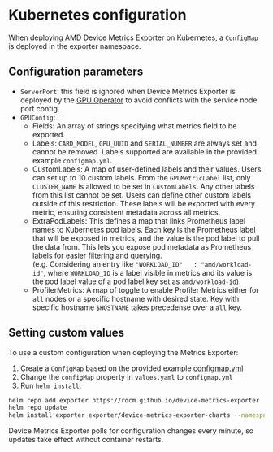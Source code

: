 # Kubernetes configuration

When deploying AMD Device Metrics Exporter on Kubernetes, a `ConfigMap` is deployed in the exporter namespace.

## Configuration parameters

- `ServerPort`: this field is ignored when Device Metrics Exporter is deployed by the [GPU Operator](https://dcgpu.docs.amd.com/projects/gpu-operator/en/latest/) to avoid conflicts with the service node port config.
- `GPUConfig`:
  - Fields: An array of strings specifying what metrics field to be exported.
  - Labels: `CARD_MODEL`, `GPU_UUID` and `SERIAL_NUMBER` are always set and cannot be removed. Labels supported are available in the provided example `configmap.yml`.
  - CustomLabels: A map of user-defined labels and their values. Users can set up to 10 custom labels. From the `GPUMetricLabel` list, only `CLUSTER_NAME` is allowed to be set in `CustomLabels`. Any other labels from this list cannot be set. Users can define other custom labels outside of this restriction. These labels will be exported with every metric, ensuring consistent metadata across all metrics.
  - ExtraPodLabels: This defines a map that links Prometheus label names to Kubernetes pod labels. Each key is the Prometheus label that will be exposed in metrics, and the value is the pod label to pull the data from. This lets you expose pod metadata as Prometheus labels for easier filtering and querying.<br>(e.g. Considering an entry like `"WORKLOAD_ID"   : "amd/workload-id"`, where `WORKLOAD_ID` is a label visible in metrics and its value is the pod label value of a pod label key set as `amd/workload-id`).
  - ProfilerMetrics: A map of toggle to enable Profiler Metrics either for `all` nodes or a specific hostname with desired state. Key with specific hostname `$HOSTNAME` takes precedense over a `all` key.
   
## Setting custom values

To use a custom configuration when deploying the Metrics Exporter:

1. Create a `ConfigMap` based on the provided example [configmap.yml](https://github.com/ROCm/device-metrics-exporter/blob/main/example/configmap.yaml)
2. Change the `configMap` property in `values.yaml` to `configmap.yml`
3. Run `helm install`:

```bash
helm repo add exporter https://rocm.github.io/device-metrics-exporter
helm repo update
helm install exporter exporter/device-metrics-exporter-charts --namespace kube-amd-gpu --create-namespace --version=v1.2.1 -f values.yaml
```

Device Metrics Exporter polls for configuration changes every minute, so updates take effect without container restarts.

